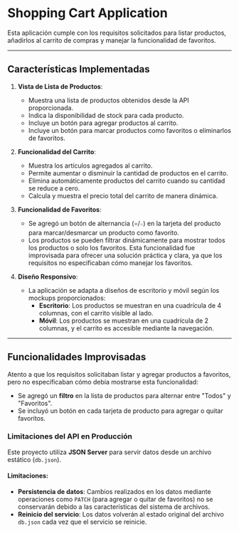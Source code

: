 # Shopping Cart Application

Esta aplicación cumple con los requisitos solicitados para listar productos, añadirlos al carrito de compras y manejar la funcionalidad de favoritos.

---

## **Características Implementadas**

1. **Vista de Lista de Productos**:

   - Muestra una lista de productos obtenidos desde la API proporcionada.
   - Indica la disponibilidad de stock para cada producto.
   - Incluye un botón para agregar productos al carrito.
   - Incluye un botón para marcar productos como favoritos o eliminarlos de favoritos.

2. **Funcionalidad del Carrito**:

   - Muestra los artículos agregados al carrito.
   - Permite aumentar o disminuir la cantidad de productos en el carrito.
   - Elimina automáticamente productos del carrito cuando su cantidad se reduce a cero.
   - Calcula y muestra el precio total del carrito de manera dinámica.

3. **Funcionalidad de Favoritos**:

   - Se agregó un botón de alternancia (`⭐`/`☆`) en la tarjeta del producto para marcar/desmarcar un producto como favorito.
   - Los productos se pueden filtrar dinámicamente para mostrar todos los productos o solo los favoritos. Esta funcionalidad fue improvisada para ofrecer una solución práctica y clara, ya que los requisitos no especificaban cómo manejar los favoritos.

4. **Diseño Responsivo**:
   - La aplicación se adapta a diseños de escritorio y móvil según los mockups proporcionados:
     - **Escritorio**: Los productos se muestran en una cuadrícula de 4 columnas, con el carrito visible al lado.
     - **Móvil**: Los productos se muestran en una cuadrícula de 2 columnas, y el carrito es accesible mediante la navegación.

---

## **Funcionalidades Improvisadas**

Atento a que los requisitos solicitaban listar y agregar productos a favoritos, pero no especificaban cómo debía mostrarse esta funcionalidad:

- Se agregó un **filtro** en la lista de productos para alternar entre "Todos" y "Favoritos".
- Se incluyó un botón en cada tarjeta de producto para agregar o quitar favoritos.

### Limitaciones del API en Producción

Este proyecto utiliza **JSON Server** para servir datos desde un archivo estático (`db.json`).

#### Limitaciones:

- **Persistencia de datos**: Cambios realizados en los datos mediante operaciones como `PATCH` (para agregar o quitar de favoritos) no se conservarán debido a las características del sistema de archivos.
- **Reinicio del servicio**: Los datos volverán al estado original del archivo `db.json` cada vez que el servicio se reinicie.
